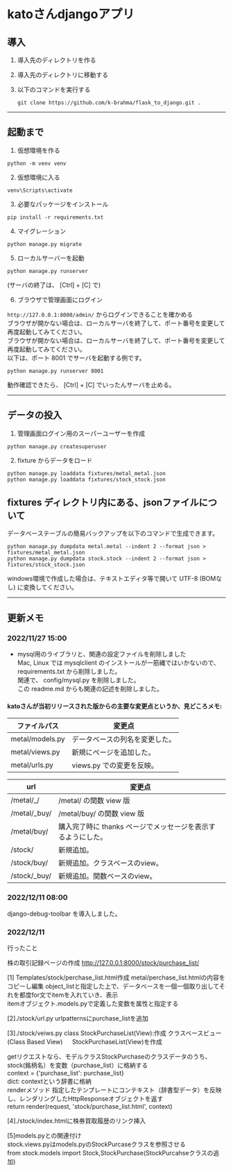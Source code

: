 # katoさんdjangoアプリ

## 導入

1. 導入先のディレクトリを作る

2. 導入先のディレクトリに移動する

3. 以下のコマンドを実行する

   ```git clone https://github.com/k-brahma/flask_to_django.git .```

***

## 起動まで

1. 仮想環境を作る

``` shell
python -m venv venv
```

2. 仮想環境に入る

``` shell
venv\Scripts\activate
```

3. 必要なパッケージをインストール

```shell
pip install -r requirements.txt
```

4. マイグレーション

```shell
python manage.py migrate
```

5. ローカルサーバーを起動

```shell
python manage.py runserver
```

(サーバの終了は、 [Ctrl] + [C] で)

6. ブラウザで管理画面にログイン

`http://127.0.0.1:8000/admin/` からログインできることを確かめる  
ブラウザが開かない場合は、ローカルサーバを終了して、ポート番号を変更して再度起動してみてください。  
ブラウザが開かない場合は、ローカルサーバを終了して、ポート番号を変更して再度起動してみてください。  
以下は、ポート 8001 でサーバを起動する例です。

```shell
python manage.py runserver 8001
```

動作確認できたら、 [Ctrl] + [C] でいったんサーバを止める。

***

## データの投入

1. 管理画面ログイン用のスーパーユーザーを作成

```shell
python manage.py createsuperuser
```

2. fixture からデータをロード

```shell
python manage.py loaddata fixtures/metal_metal.json
python manage.py loaddata fixtures/stock_stock.json
```

## fixtures ディレクトリ内にある、jsonファイルについて

データベーステーブルの簡易バックアップを以下のコマンドで生成できます。

```shell
python manage.py dumpdata metal.metal --indent 2 --format json > fixtures/metal_metal.json
python manage.py dumpdata stock.stock --indent 2 --format json > fixtures/stock_stock.json
```

windows環境で作成した場合は、テキストエディタ等で開いて UTF-8 (BOMなし) に変換してください。

***

## 更新メモ

### 2022/11/27 15:00

- mysql用のライブラリと、関連の設定ファイルを削除しました  
  Mac, Linux では mysqlclient のインストールが一筋縄ではいかないので、 requirements.txt から削除しました。  
  関連で、 config/mysql.py を削除しました。  
  この readme.md からも関連の記述を削除しました。

#### katoさんが当初リリースされた版からの主要な変更点というか、見どころメモ:

| ファイルパス          | 変更点                                          |
|-----------------|----------------------------------------------|
| metal/models.py | データベースの列名を変更した。                              |
| metal/views.py  | 新規にページを追加した。|
| metal/urls.py   | views.py での変更を反映。                            |

| url          | 変更点
|--------------|------------------------------------|
| /metal/_/    | /metal/ の関数 view 版                 |
| /metal/_buy/ | /metal/buy/ の関数 view 版             |
| /metal/buy/  | 購入完了時に thanks ページでメッセージを表示するようにした。 |
| /stock/      | 新規追加。                              |
| /stock/buy/  | 新規追加。クラスベースのview。                  |
| /stock/_buy/ | 新規追加。関数ベースのview。                   |

### 2022/12/11 08:00

django-debug-toolbar を導入しました。  


### 2022/12/11
行ったこと

株の取引記録ページの作成
http://127.0.0.1:8000/stock/purchase_list/

[1] Templates/stock/perchase_list.html作成
metal/perchase_list.htmlの内容をコピーし編集
object_listと指定した上で、データベースを一個一個取り出してそれを都度for文でitemを入れていき、表示  
itemオブジェクト.models.pyで定義した変数を属性と指定する

[2]./stock/url.py urlpatternsにpurchase_listを追加

[3]./stock/veiws.py class StockPurchaseList(View):作成
クラスベースビュー(Class Based View)  　
StockPurchaseList(View)を作成  

getリクエストなら、モデルクラスStockPurchaseのクラスデータのうち、stock(銘柄名）を変数（purchase_list）に格納する  
context = {'purchase_list': purchase_list}  
dict: contextという辞書に格納  
renderメソッド 指定したテンプレートにコンテキスト（辞書型データ）を反映し、レンダリングしたHttpResponseオブジェクトを返す  
return render(request, 'stock/purchase_list.html', context)  

[4]./stock/index.htmlに株券買取履歴のリンク挿入

[5]models.pyとの関連付け  
stock.views.pyはmodels.pyのStockPurcaseクラスを参照させる  
from stock.models import Stock,StockPurchase(StockPurcahseクラスの追加)  
